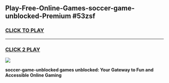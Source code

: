 
## Play-Free-Online-Games-soccer-game-unblocked-Premium #53zsf
<h3>
<a href="https://premium.freeplayer.one?title=soccer-game-unblocked&ref=8M">CLICK TO PLAY</a></h3>
<hr>

<h3>
<a href="https://premium.freeplayer.one?title=soccer-game-unblocked&ref=8M">CLICK 2 PLAY</a>
  
</h3>

<a href="https://premium.freeplayer.one?title=soccer-game-unblocked&ref=8M"><img src="https://clearcache.store/games.png"></a>


**soccer-game-unblocked games unblocked: Your Gateway to Fun and Accessible Online Gaming**

